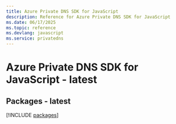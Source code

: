 ```yaml
---
title: Azure Private DNS SDK for JavaScript
description: Reference for Azure Private DNS SDK for JavaScript
ms.date: 06/17/2025
ms.topic: reference
ms.devlang: javascript
ms.service: privatedns
---
```

# Azure Private DNS SDK for JavaScript - latest
## Packages - latest
[!INCLUDE [packages](private-dns-index.md)]